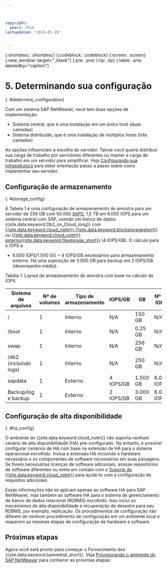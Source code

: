 ```yaml
---



copyright:
  years: 2018
lastupdated: "2018-03-19"


---
```


{:shortdesc: .shortdesc}
{:codeblock: .codeblock}
{:screen: .screen}
{:new_window: target="_blank"}
{:pre: .pre}
{:tip: .tip}
{:table: .aria-labeledby="caption"}


# 5. Determinando sua configuração
{: #determine_configuration}

Com um sistema SAP NetWeaver, você tem duas opções de implementação:
  * Sistema central, que é uma instalação em um único host (duas camadas)
  * Sistema distribuído, que é uma instalação de múltiplos hosts (três camadas)
  
As opções influenciam a escolha do servidor. Talvez você queira distribuir sua carga de trabalho por servidores diferentes ou manter a carga de trabalho em um servidor para simplificar. Veja [Configurando sua infraestrutura](/docs/infrastructure/sap-netweaver/sap-setting-up-infrastructure.html#set_up_infrastructure) para obter orientação passo a passo sobre como implementar seu servidor.

## Configuração de armazenamento
{: #storage_config}

A Tabela 1 é uma configuração de armazenamento de amostra para um servidor de 256 GB com 50.000 [SAPS](docs/infrastructure/sap-netweaver/sap-size-server.html), 1,5 TB em 6.000 IOPS para um sistema central com SAP, usando um banco de dados {{site.data.keyword.Db2_on_Cloud_long}} com [{{site.data.keyword.cloud_notm}} {{site.data.keyword.blockstorageshort}}](https://console.bluemix.net/docs/infrastructure/BlockStorage/index.html#getting-started-with-block-storage) ou [{{site.data.keyword.cloud_notm}} externo{{site.data.keyword.filestorage_short}}](https://console.bluemix.net/docs/infrastructure/FileStorage/index.html#getting-started-with-file-storage) (4 IOPS/GB). O cálculo para o IOPS é

  * 6.000 IOPS/1.500 GG = 4 IOPS/GB necessários para armazenamento externo. Há uma suposição de 3.000 GB para backup em 2 IOPS/GB (desempenho médio).
  
Tabela 1. Layout de armazenamento de amostra com base no cálculo de IOPS

| Sistema de arquivos | Nº de volumes | Tipo de armazenamento | IOPS/GB | GB | Nº de IOPS |
| --- | --- | --- | --- | --- | --- |
| / | 1 | Interno | N/A | 150 GB | N/A |
| /boot | 1 | Interno | N/A | 0,25 GB | N/A |
| swap | 1 | Interno | N/A | 256 GB | N/A |
| /db2 (incluindo logs) | 1 | Interno | N/A | 250 GB | N/A |
| sapdata | 1 | Externo | 4 IOPS/GB | 1.500 GB | 6.000 IOPS |
| Backup/log e backup | 1 | Externo | 2 IOPS/GB | 3.000 GB | 6.000 IOPS |

## Configuração de alta disponibilidade
{: #ha_config}

O ambiente do {{site.data.keyword.cloud_notm}} não suporta nenhum cenário de alta disponibilidade (HA) pré-configurado. No entanto, é possível configurar cenários de HA com base na extensão de HA para o sistema operacional escolhido. Inclua a extensão HA incluindo o hardware necessário e os componentes de software necessários em suas paisagens. Se forem necessárias licenças de software adicionais, acesse repositórios de software diferentes ou entre em contato com o [Suporte do {{site.data.keyword.cloud_notm}}](https://console.bluemix.net/docs/get-support/howtogetsupport.html#getting-customer-support) para ajudá-lo com a configuração de requisitos adicionais.

Essas informações não se aplicam apenas ao software HA para SAP NetWeaver, mas também ao software HA para o sistema de gerenciamento de banco de dados relacional (RDBMS) escolhido. Isso inclui os mecanismos de alta disponibilidade e recuperação de desastre para seu RDBMS, por exemplo, replicação. Os procedimentos de configuração não diferem de nenhum procedimento de configuração em um ambiente local e requerem as mesmas etapas de configuração de hardware e software.

## Próximas etapas

Agora você está pronto para começar o Fornecimento dos {{site.data.keyword.baremetal_short}}. Veja [Provisionando o ambiente do SAP NetWeaver](/docs/infrastructure/sap-netweaver/sap-provision-environment.html) para conhecer as próximas etapas.
  
  


